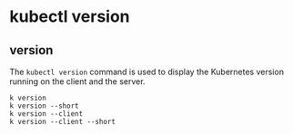 # kubectl version

## version
The `kubectl version` command is used to display the Kubernetes version running on the client and the server.

``` shell
k version 
k version --short
k version --client
k version --client --short
```
